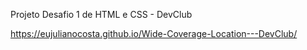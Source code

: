 Projeto Desafio 1 de HTML e CSS - DevClub

https://eujulianocosta.github.io/Wide-Coverage-Location---DevClub/
